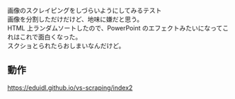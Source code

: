画像のスクレイピングをしづらいようにしてみるテスト  
画像を分割しただけだけど、地味に嫌だと思う。  
HTML 上ランダムソートしたので、PowerPoint のエフェクトみたいになってこれはこれで面白くなった。  
スクショとられたらおしまいなんだけど。

## 動作

https://eduidl.github.io/vs-scraping/index2
